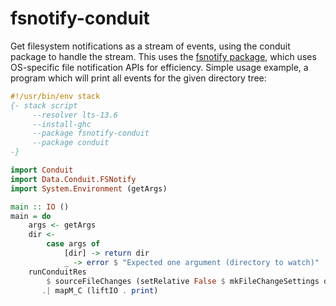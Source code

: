 # fsnotify-conduit

Get filesystem notifications as a stream of events, using the conduit
package to handle the stream. This uses the
[fsnotify package](https://www.stackage.org/package/fsnotify), which
uses OS-specific file notification APIs for efficiency. Simple usage
example, a program which will print all events for the given directory
tree:

``` haskell
#!/usr/bin/env stack
{- stack script
     --resolver lts-13.6
     --install-ghc
     --package fsnotify-conduit
     --package conduit
-}

import Conduit
import Data.Conduit.FSNotify
import System.Environment (getArgs)

main :: IO ()
main = do
    args <- getArgs
    dir <-
        case args of
            [dir] -> return dir
            _ -> error $ "Expected one argument (directory to watch)"
    runConduitRes
        $ sourceFileChanges (setRelative False $ mkFileChangeSettings dir)
       .| mapM_C (liftIO . print)

```
